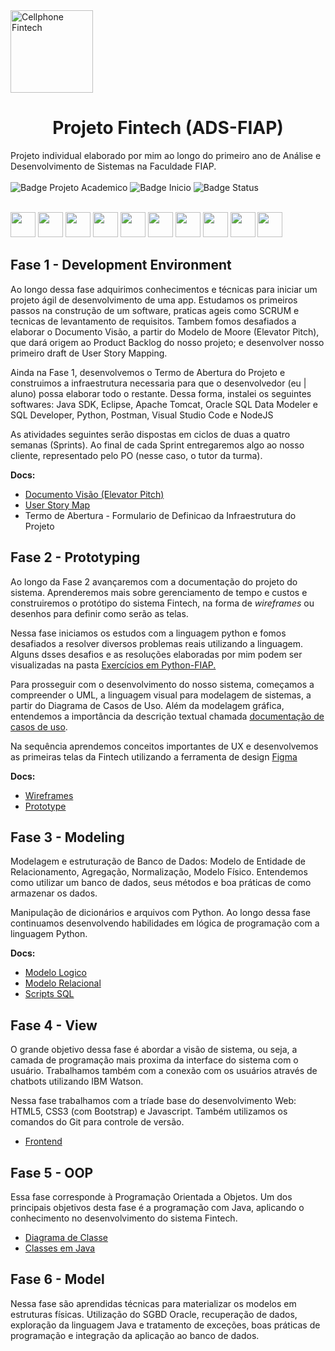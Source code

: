 <img width="132" alt="Cellphone Fintech" src="https://user-images.githubusercontent.com/69209788/189362730-a2bd712a-6a15-475a-8f9e-5c53ce4337b8.png">
<h1 align="center"> Projeto Fintech (ADS-FIAP) </h1>


Projeto individual elaborado por mim ao longo do primeiro ano de Análise e Desenvolvimento de Sistemas na Faculdade FIAP. </br> </br>
![Badge Projeto Academico](https://img.shields.io/static/v1?label=projeto&message=academico&color=brightgreen) ![Badge Inicio](https://img.shields.io/static/v1?label=inicio&message=agosto2022&color=yellowgreen) ![Badge Status](https://img.shields.io/static/v1?label=status&message=em%20desenvolvimento&color=yellow)

</br><img src="https://cdn.jsdelivr.net/gh/devicons/devicon/icons/python/python-original.svg" width="40" height="40"/> 
<img src="https://cdn.jsdelivr.net/gh/devicons/devicon/icons/figma/figma-original.svg" width="40" height="40"/> 
<img src="https://cdn.jsdelivr.net/gh/devicons/devicon/icons/oracle/oracle-original.svg" width="40" height="40"/>
<img src="https://cdn.jsdelivr.net/gh/devicons/devicon/icons/html5/html5-original.svg" width="40" height="40" />
<img src="https://cdn.jsdelivr.net/gh/devicons/devicon/icons/css3/css3-original.svg" width="40" height="40" />
<img src="https://cdn.jsdelivr.net/gh/devicons/devicon/icons/javascript/javascript-original.svg" width="40" height="40" />
<img src="https://cdn.jsdelivr.net/gh/devicons/devicon/icons/bootstrap/bootstrap-original.svg" width="40" height="40" />
<img src="https://cdn.jsdelivr.net/gh/devicons/devicon/icons/git/git-original.svg" width="40" height="40" />
<img src="https://cdn.jsdelivr.net/gh/devicons/devicon/icons/nodejs/nodejs-original.svg" width="40" height="40"/> 
<img src="https://cdn.jsdelivr.net/gh/devicons/devicon/icons/java/java-original.svg" width="40" height="40" />

<h2>Fase 1 - Development Environment</h2>
<p>Ao longo dessa fase adquirimos conhecimentos e técnicas para iniciar um projeto ágil de desenvolvimento de uma app. Estudamos os primeiros passos na construção de um software, praticas ageis como SCRUM e tecnicas de levantamento de requisitos. Tambem fomos desafiados a elaborar o Documento Visão, a partir do Modelo de Moore (Elevator Pitch), que dará origem ao Product Backlog do nosso projeto; e desenvolver nosso primeiro draft de User Story Mapping. </p>

<p>Ainda na Fase 1, desenvolvemos o Termo de Abertura do Projeto e construimos a infraestrutura necessaria para que o desenvolvedor (eu | aluno) possa elaborar todo o restante. Dessa forma, instalei os seguintes softwares: Java SDK, Eclipse, Apache Tomcat, Oracle SQL Data Modeler e SQL Developer, Python, Postman, Visual Studio Code e NodeJS</p>

<p>As atividades seguintes serão dispostas em ciclos de duas a quatro semanas (Sprints). Ao final de cada Sprint entregaremos algo ao nosso cliente, representado pelo PO (nesse caso, o tutor da turma).</p>
    
<b> Docs: </b>
<ul>
<li><a href= "https://github.com/brunoesm07/Projeto_Fintech_ADS-FIAP/blob/main/pdf/Atividade%20-%20Elaborando%20o%20Documento%20Vis%C3%A3o%20do%20Sistema%20%E2%80%93%20FINTECH.pdf">Documento Visão (Elevator Pitch)</a></li>
<li><a href= "https://github.com/brunoesm07/Projeto_Fintech_ADS-FIAP/blob/main/pdf/Atividade%20-%20User%20Story%20Map.pdf">User Story Map</a></li>
<li>Termo de Abertura - Formulario de Definicao da Infraestrutura do Projeto</li>
</ul>

<h2>Fase 2 - Prototyping</h2>

<p>Ao longo da Fase 2 avançaremos com a documentação do projeto do sistema. Aprenderemos mais sobre gerenciamento de tempo e custos e construiremos o protótipo do sistema Fintech, na forma de <i>wireframes</i> ou desenhos para definir como serão as telas.</p>

<p>Nessa fase iniciamos os estudos com a linguagem python e fomos desafiados a resolver diversos problemas reais utilizando a linguagem. Alguns dsses desafios e as resoluções elaboradas por mim podem ser visualizadas na pasta <a href="https://github.com/brunoesm07/Projeto_Fintech_ADS-FIAP/tree/main/Exerc%C3%ADcios%20em%20Python-FIAP">Exercícios em Python-FIAP.</a> </p>

<p>Para prosseguir com o desenvolvimento do nosso sistema, começamos a compreender o UML, a linguagem visual para modelagem de sistemas, a partir do Diagrama de Casos de Uso. Além da modelagem gráfica, entendemos a importância da descrição textual chamada <a href="https://github.com/brunoesm07/Projeto_Fintech_ADS-FIAP/blob/main/Documenta%C3%A7%C3%A3o%20de%20Casos%20de%20Uso%20-%20ex.01.pdf">documentação de casos de uso</a>.</p>

<p>Na sequência aprendemos conceitos importantes de UX e desenvolvemos as primeiras telas da Fintech utilizando a ferramenta de design <a href="https://www.figma.com/">Figma</a></p>

<b> Docs: </b>
<ul>
<li><a href="https://github.com/brunoesm07/Projeto_Fintech_ADS-FIAP/blob/main/pdf/Wireframes%20Fintech%20RM96757.pdf">Wireframes</a></li>
<li><a href="https://www.figma.com/proto/kEolXTRo4BhvPDdAZy4FBL/Wireframes-Fintech?node-id=1%3A2&scaling=scale-down&page-id=0%3A1&starting-point-node-id=1%3A2">Prototype</a></li>
</ul>

<h2>Fase 3 - Modeling</h2>

<p>Modelagem e estruturação de Banco de Dados: Modelo de Entidade de Relacionamento, Agregação, Normalização, Modelo Físico. Entendemos como utilizar um banco de dados, seus métodos e boa práticas de como armazenar os dados.</p>
<p>Manipulação de dicionários e arquivos com Python. Ao longo dessa fase continuamos desenvolvendo habilidades em lógica de programação com a linguagem Python.</p>

<b> Docs: </b>
<ul>
<li><a href="https://github.com/brunoesm07/Projeto_Fintech_ADS-FIAP/blob/main/Modelagem%20BD%20Fintech/modeloLogico.png">Modelo Logico</a></li>
<li><a href="https://github.com/brunoesm07/Projeto_Fintech_ADS-FIAP/blob/main/Modelagem%20BD%20Fintech/Modelo_Relacional.png">Modelo Relacional</a></li>
<li><a href="https://github.com/brunoesm07/Projeto_Fintech_ADS-FIAP/blob/main/Modelagem%20BD%20Fintech/Scripts%20SQL.ddl">Scripts SQL</a></li>
</ul>

<h2>Fase 4 - View</h2>

O grande objetivo dessa fase é abordar a visão de sistema, ou seja, a camada de programação mais proxima da interface do sistema com o usuário. Trabalhamos também com a conexão com os usuários através de chatbots utilizando IBM Watson.

Nessa fase trabalhamos com a tríade base do desenvolvimento Web: HTML5, CSS3 (com Bootstrap) e Javascript. Também utilizamos os comandos do Git para controle de versão.

<ul>
<li><a href="https://github.com/brunoesm07/Projeto_Fintech_ADS-FIAP/tree/main/Frontend">Frontend</a></li>
</ul>

<h2>Fase 5 - OOP</h2>

Essa fase corresponde à Programação Orientada a Objetos. Um dos principais objetivos desta fase é a programação com Java, aplicando o conhecimento no desenvolvimento do sistema Fintech.

<ul>
<li><a href="https://github.com/brunoesm07/Projeto_Fintech_ADS-FIAP/tree/main/Diagrama%20de%20Classe%20para%20Fintech">Diagrama de Classe</a></li>
<li><a href="https://github.com/brunoesm07/Projeto_Fintech_ADS-FIAP/tree/main/Java%20Fase%205">Classes em Java</a></li>
</ul>

<h2>Fase 6 - Model</h2>

Nessa fase são aprendidas técnicas para materializar os modelos em estruturas físicas. Utilização do SGBD Oracle, recuperação de dados, exploração da linguagem Java e tratamento de exceções, boas práticas de programação e integração da aplicação ao banco de dados.





